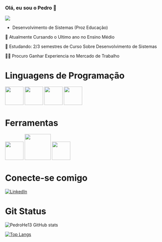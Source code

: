 ### Olá, eu sou o Pedro  👋

![](https://media.tenor.com/ew3Y-rRUYvkAAAAj/mario-64-gangname-style.gif)


* Desenvolvimento de Sistemas (Proz Educação)


📝 Atualmente Cursando o Ultimo ano no Ensino Médio 

🧠 Estudando: 2/3 semestres de Curso Sobre Desenvolvimento de Sistemas

👯‍♀️ Procuro Ganhar Experiencia no Mercado de Trabalho

# Linguagens de Programação

<div style="display: inline">
<img src="https://cdn.jsdelivr.net/gh/devicons/devicon@latest/icons/python/python-original.svg" width="60" height=60"/>
<img src="https://cdn.jsdelivr.net/gh/devicons/devicon@latest/icons/javascript/javascript-original.svg" width="60" height="60"/>
<img src="https://cdn.jsdelivr.net/gh/devicons/devicon@latest/icons/java/java-original-wordmark.svg" width="60" height="60"/>
<img src="https://cdn.jsdelivr.net/gh/devicons/devicon@latest/icons/html5/html5-original-wordmark.svg" width="60" height="60" />

</div>

# Ferramentas

<div style="display: inline">
<img src="https://cdn.jsdelivr.net/gh/devicons/devicon@latest/icons/visualstudio/visualstudio-original.svg" width="60" height="60"/>
<img src="https://cdn.jsdelivr.net/gh/devicons/devicon@latest/icons/mysql/mysql-original-wordmark.svg" width="85"/>
<img src="https://encrypted-tbn0.gstatic.com/images?q=tbn:ANd9GcTnoirCtiJhhN8Tvo0FJRRd4CInsOXkRX9EbA&s" width="60" height="60" />
</div>

# Conecte-se comigo

[![LinkedIn](https://img.shields.io/badge/LinkedIn-0077B5?style=for-the-badge&logo=linkedin&logoColor=white)](https://www.linkedin.com/in/pedro-rodrigues-719167341/)

# Git Status

![PedroHe13 GitHub stats](https://github-readme-stats.vercel.app/api?username=PedroHe13&theme=synthwave&show_icons=true)

[![Top Langs](https://github-readme-stats.vercel.app/api/top-langs/?username=PedroHe13)](https://github.com/PedroHe13/github-readme-stats)
